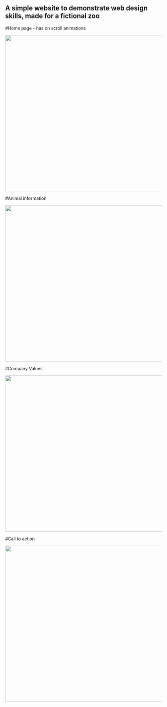 ## A simple website to demonstrate web design skills, made for a fictional zoo

#Home page - has on scroll animations

<img src="https://github.com/NotDunce/WilsonZoo/assets/126876327/f81610c8-6fe5-44bc-90bc-1b41a8a30c8a" width="1200" height="500">

#Animal information

<img src="https://github.com/NotDunce/WilsonZoo/assets/126876327/dca47a35-a6de-488b-8197-d7af7eb228d6" width="1200" height="500">

#Company Values

<img src="https://github.com/NotDunce/WilsonZoo/assets/126876327/a8ec24d5-cd15-4440-8516-a0937467ee14" width="1200" height="500">

#Call to action

<img src="https://github.com/NotDunce/WilsonZoo/assets/126876327/90f6a825-f643-4f86-8a43-9038248e5f97" width="1200" height="500">


